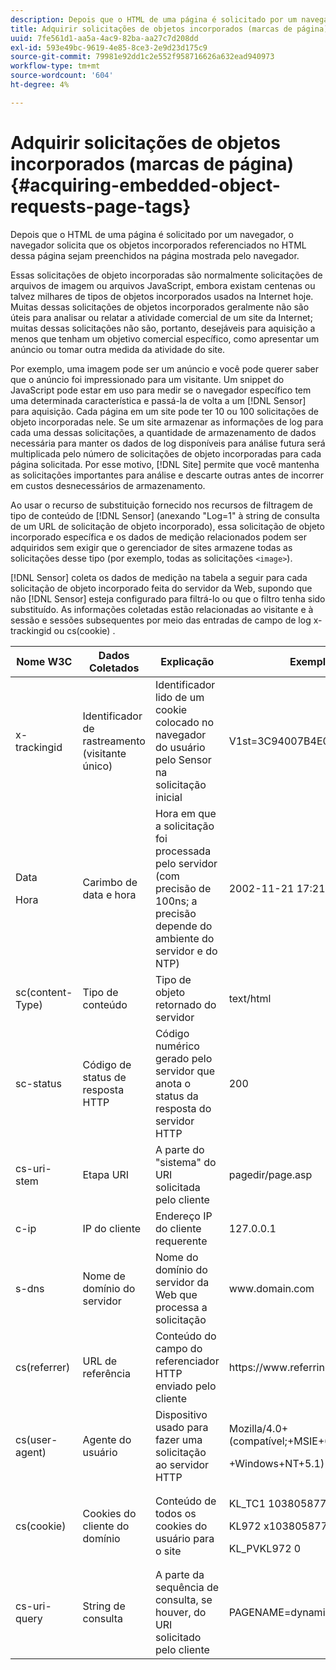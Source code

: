 ```yaml
---
description: Depois que o HTML de uma página é solicitado por um navegador, o navegador solicita que os objetos incorporados referenciados no HTML dessa página sejam preenchidos na página mostrada pelo navegador.
title: Adquirir solicitações de objetos incorporados (marcas de página)
uuid: 7fe561d1-aa5a-4ac9-82ba-aa27c7d208dd
exl-id: 593e49bc-9619-4e85-8ce3-2e9d23d175c9
source-git-commit: 79981e92dd1c2e552f958716626a632ead940973
workflow-type: tm+mt
source-wordcount: '604'
ht-degree: 4%

---
```


# Adquirir solicitações de objetos incorporados (marcas de página){#acquiring-embedded-object-requests-page-tags}

Depois que o HTML de uma página é solicitado por um navegador, o navegador solicita que os objetos incorporados referenciados no HTML dessa página sejam preenchidos na página mostrada pelo navegador.

Essas solicitações de objeto incorporadas são normalmente solicitações de arquivos de imagem ou arquivos JavaScript, embora existam centenas ou talvez milhares de tipos de objetos incorporados usados na Internet hoje. Muitas dessas solicitações de objetos incorporados geralmente não são úteis para analisar ou relatar a atividade comercial de um site da Internet; muitas dessas solicitações não são, portanto, desejáveis para aquisição a menos que tenham um objetivo comercial específico, como apresentar um anúncio ou tomar outra medida da atividade do site.

Por exemplo, uma imagem pode ser um anúncio e você pode querer saber que o anúncio foi impressionado para um visitante. Um snippet do JavaScript pode estar em uso para medir se o navegador específico tem uma determinada característica e passá-la de volta a um [!DNL Sensor] para aquisição. Cada página em um site pode ter 10 ou 100 solicitações de objeto incorporadas nele. Se um site armazenar as informações de log para cada uma dessas solicitações, a quantidade de armazenamento de dados necessária para manter os dados de log disponíveis para análise futura será multiplicada pelo número de solicitações de objeto incorporadas para cada página solicitada. Por esse motivo, [!DNL Site] permite que você mantenha as solicitações importantes para análise e descarte outras antes de incorrer em custos desnecessários de armazenamento.

Ao usar o recurso de substituição fornecido nos recursos de filtragem de tipo de conteúdo de [!DNL Sensor] (anexando &quot;Log=1&quot; à string de consulta de um URL de solicitação de objeto incorporado), essa solicitação de objeto incorporado específica e os dados de medição relacionados podem ser adquiridos sem exigir que o gerenciador de sites armazene todas as solicitações desse tipo (por exemplo, todas as solicitações `<image>`).

[!DNL Sensor] coleta os dados de medição na tabela a seguir para cada solicitação de objeto incorporado feita do servidor da Web, supondo que não  [!DNL Sensor] esteja configurado para filtrá-lo ou que o filtro tenha sido substituído. As informações coletadas estão relacionadas ao visitante e à sessão e sessões subsequentes por meio das entradas de campo de log x-trackingid ou cs(cookie) .

<table id="table_11BE08A798E743EC8E76F738F0CE5884">
 <thead>
  <tr>
   <th colname="col1" class="entry"> Nome W3C </th>
   <th colname="col2" class="entry"> Dados Coletados </th>
   <th colname="col3" class="entry"> Explicação </th>
   <th colname="col4" class="entry"> Exemplo </th>
  </tr>
 </thead>
 <tbody>
  <tr>
   <td colname="col1"> x-trackingid </td>
   <td colname="col2"> Identificador de rastreamento (visitante único) </td>
   <td colname="col3"> Identificador lido de um cookie colocado no navegador do usuário pelo <span class="wintitle"> Sensor </span> na solicitação inicial </td>
   <td colname="col4"> V1st=3C94007B4E01F9C2 </td>
  </tr>
  <tr>
   <td colname="col1"> <p>Data </p> <p>Hora </p> </td>
   <td colname="col2"> Carimbo de data e hora </td>
   <td colname="col3"> Hora em que a solicitação foi processada pelo servidor (com precisão de 100ns; a precisão depende do ambiente do servidor e do NTP) </td>
   <td colname="col4"> 2002-11-21 17:21:45.123 </td>
  </tr>
  <tr>
   <td colname="col1"> sc(content-Type) </td>
   <td colname="col2"> Tipo de conteúdo </td>
   <td colname="col3"> Tipo de objeto retornado do servidor </td>
   <td colname="col4"> text/html </td>
  </tr>
  <tr>
   <td colname="col1"> sc-status </td>
   <td colname="col2"> Código de status de resposta HTTP </td>
   <td colname="col3"> Código numérico gerado pelo servidor que anota o status da resposta do servidor HTTP </td>
   <td colname="col4"> 200 </td>
  </tr>
  <tr>
   <td colname="col1"> cs-uri-stem </td>
   <td colname="col2"> Etapa URI </td>
   <td colname="col3"> A parte do "sistema" do URI solicitada pelo cliente </td>
   <td colname="col4"> pagedir/page.asp </td>
  </tr>
  <tr>
   <td colname="col1"> c-ip </td>
   <td colname="col2"> IP do cliente </td>
   <td colname="col3"> Endereço IP do cliente requerente </td>
   <td colname="col4"> 127.0.0.1 </td>
  </tr>
  <tr>
   <td colname="col1"> s-dns </td>
   <td colname="col2"> Nome de domínio do servidor </td>
   <td colname="col3"> Nome do domínio do servidor da Web que processa a solicitação </td>
   <td colname="col4"> <span class="filepath"> www.domain.com  </span> </td>
  </tr>
  <tr>
   <td colname="col1"> cs(referrer) </td>
   <td colname="col2"> URL de referência </td>
   <td colname="col3"> Conteúdo do campo do referenciador HTTP enviado pelo cliente </td>
   <td colname="col4"> <span class="filepath"> https://www.referringsite.com  </span> </td>
  </tr>
  <tr>
   <td colname="col1"> cs(user-agent) </td>
   <td colname="col2"> Agente do usuário </td>
   <td colname="col3"> Dispositivo usado para fazer uma solicitação ao servidor HTTP </td>
   <td colname="col4"> <p>Mozilla/4.0+(compatível;+MSIE+6.0; </p> <p>+Windows+NT+5.1) </p> </td>
  </tr>
  <tr>
   <td colname="col1"> cs(cookie) </td>
   <td colname="col2"> Cookies do cliente do domínio </td>
   <td colname="col3"> Conteúdo de todos os cookies do usuário para o site </td>
   <td colname="col4"> <p>KL_TC1 1038058778312 </p> <p>KL972 x1038058778312282052 </p> <p>KL_PVKL972 0 </p> </td>
  </tr>
  <tr>
   <td colname="col1"> cs-uri-query </td>
   <td colname="col2"> String de consulta </td>
   <td colname="col3"> A parte da sequência de consulta, se houver, do URI solicitado pelo cliente </td>
   <td colname="col4"> PAGENAME=dynamic1&amp;link=3001 </td>
  </tr>
 </tbody>
</table>
